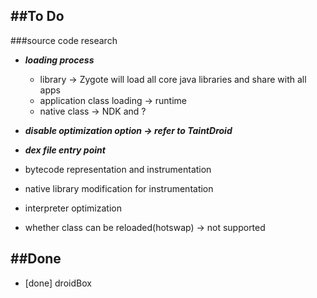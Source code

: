 ##To Do
---
###source code research
* ___loading process___
  * library -> Zygote will load all core java libraries and share with all apps
  * application class loading -> runtime
  * native class -> NDK and ?
* ___disable optimization option -> refer to TaintDroid___
* ___dex file entry point___

* bytecode representation and instrumentation
* native library modification for instrumentation
* interpreter optimization
* whether class can be reloaded(hotswap) -> not supported

##Done
---
* [done] droidBox
